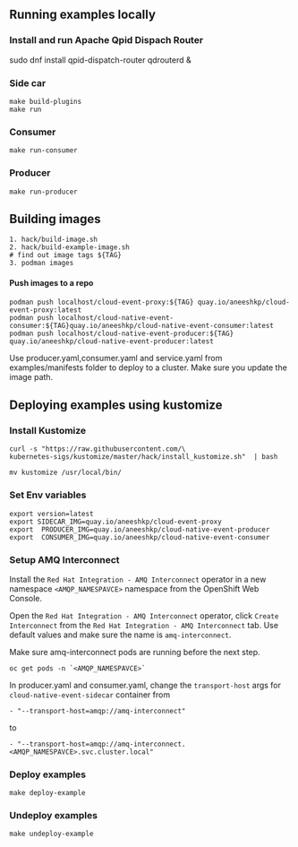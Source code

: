 ## Running examples locally

### Install and run Apache Qpid Dispach Router
sudo dnf install qpid-dispatch-router
qdrouterd &

### Side car
```shell
make build-plugins
make run
```
### Consumer
```shell
make run-consumer
```
### Producer
```shell
make run-producer
```

## Building images 
```shell
1. hack/build-image.sh
2. hack/build-example-image.sh
# find out image tags ${TAG}
3. podman images
```
#### Push images to a repo

```shell
podman push localhost/cloud-event-proxy:${TAG} quay.io/aneeshkp/cloud-event-proxy:latest
podman push localhost/cloud-native-event-consumer:${TAG}quay.io/aneeshkp/cloud-native-event-consumer:latest
podman push localhost/cloud-native-event-producer:${TAG} quay.io/aneeshkp/cloud-native-event-producer:latest
```

Use producer.yaml,consumer.yaml and service.yaml from examples/manifests folder to deploy to a cluster.
Make sure you update the image path.


## Deploying examples using kustomize

### Install Kustomize
```shell
curl -s "https://raw.githubusercontent.com/\
kubernetes-sigs/kustomize/master/hack/install_kustomize.sh"  | bash
 
mv kustomize /usr/local/bin/

```
### Set Env variables
```shell
export version=latest 
export SIDECAR_IMG=quay.io/aneeshkp/cloud-event-proxy
export  PRODUCER_IMG=quay.io/aneeshkp/cloud-native-event-producer
export  CONSUMER_IMG=quay.io/aneeshkp/cloud-native-event-consumer
```

### Setup AMQ Interconnect

Install the `Red Hat Integration - AMQ Interconnect` operator in a new namespace `<AMQP_NAMESPAVCE>` namespace from the OpenShift Web Console.

Open the `Red Hat Integration - AMQ Interconnect` operator, click `Create Interconnect` from the `Red Hat Integration - AMQ Interconnect` tab. Use default values and make sure the name is `amq-interconnect`.

Make sure amq-interconnect pods are running before the next step.
```shell
oc get pods -n `<AMQP_NAMESPAVCE>`
```

In producer.yaml and consumer.yaml, change the `transport-host` args for `cloud-native-event-sidecar` container from
```
- "--transport-host=amqp://amq-interconnect"
```
to
```
- "--transport-host=amqp://amq-interconnect.<AMQP_NAMESPAVCE>.svc.cluster.local"
```

### Deploy examples
```shell
make deploy-example
```

### Undeploy examples
```shell
make undeploy-example
```
